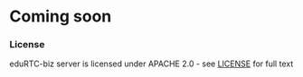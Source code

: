 # Coming soon

### License
eduRTC-biz server is licensed under APACHE 2.0 - see [LICENSE](LICENSE) for full text